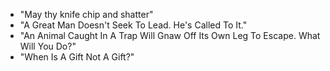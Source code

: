 - "May thy knife chip and shatter"
- "A Great Man Doesn't Seek To Lead.  He's Called To It."
- "An Animal Caught In A Trap Will Gnaw Off Its Own Leg To Escape.  What Will You Do?"
- "When Is A Gift Not A Gift?"

